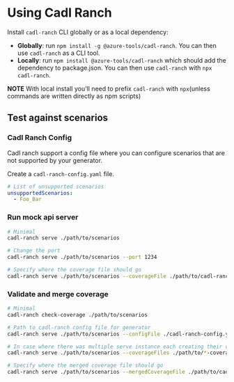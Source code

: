 # Using Cadl Ranch

Install `cadl-ranch` CLI globally or as a local dependency:

- **Globally**: run `npm install -g @azure-tools/cadl-ranch`. You can then use `cadl-ranch` as a CLI tool.
- **Locally**: run `npm install @azure-tools/cadl-ranch` which should add the dependency to package.json. You can then use `cadl-ranch` with `npx cadl-ranch`.

**NOTE** With local install you'll need to prefix `cadl-ranch` with `npx`(unless commands are written directly as npm scripts)

## Test against scenarios

### Cadl Ranch Config

Cadl ranch support a config file where you can configure scenarios that are not supported by your generator.

Create a `cadl-ranch-config.yaml` file.

```yaml
# List of unsupported scenarios
unsupportedScenarios:
  - Foo_Bar
```

### Run mock api server

```bash
# Minimal
cadl-ranch serve ./path/to/scenarios

# Change the port
cadl-ranch serve ./path/to/scenarios --port 1234

# Specify where the coverage file should go
cadl-ranch serve ./path/to/scenarios --coverageFile ./path/to/cadl-ranch-coverage.json
```

### Validate and merge coverage

```bash
# Minimal
cadl-ranch check-coverage ./path/to/scenarios

# Path to cadl-ranch config file for generator
cadl-ranch serve ./path/to/scenarios --configFile ./cadl-ranch-config.yaml

# In case where there was multiple serve instance each creating their own coverage file
cadl-ranch serve ./path/to/scenarios --coverageFiles ./path/to/*-coverage.json --coverageFiles ./other/to/*-coverage.json

# Specify where the merged coverage file should go
cadl-ranch serve ./path/to/scenarios --mergedCoverageFile ./path/to/cadl-ranch-final-coverage.json
```
